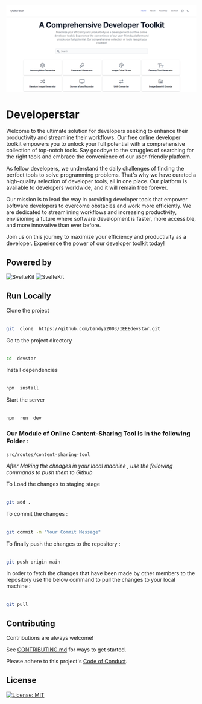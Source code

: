 [![Screenshot of the plaform](platform-screenshot.png)](https://developerstar.com)

# Developerstar

Welcome to the ultimate solution for developers seeking to enhance their productivity and streamline their workflows. Our free online developer toolkit empowers you to unlock your full potential with a comprehensive collection of top-notch tools. Say goodbye to the struggles of searching for the right tools and embrace the convenience of our user-friendly platform.

As fellow developers, we understand the daily challenges of finding the perfect tools to solve programming problems. That's why we have curated a high-quality selection of developer tools, all in one place. Our platform is available to developers worldwide, and it will remain free forever.

Our mission is to lead the way in providing developer tools that empower software developers to overcome obstacles and work more efficiently. We are dedicated to streamlining workflows and increasing productivity, envisioning a future where software development is faster, more accessible, and more innovative than ever before.

Join us on this journey to maximize your efficiency and productivity as a developer. Experience the power of our developer toolkit today!

## Powered by

![SvelteKit](https://img.shields.io/badge/SvelteKit-FF3E00?style=for-the-badge&logo=Svelte&logoColor=white) ![SvelteKit](https://img.shields.io/badge/Tailwind_CSS-38B2AC?style=for-the-badge&logo=tailwind-css&logoColor=white)

## Run Locally

Clone the project

```bash

git  clone  https://github.com/bandya2003/IEEEdevstar.git

```

Go to the project directory

```bash

cd  devstar

```

Install dependencies

```bash

npm  install

```

Start the server

```bash

npm  run  dev

```

### Our Module of Online Content-Sharing Tool is in the following Folder :

`src/routes/content-sharing-tool`

_After Making the chnages in your local machine , use the following commands to push them to Github_

To Load the changes to staging stage

```bash

git add .

```

To commit the changes :

```bash

git commit -m "Your Commit Message"

```

To finally push the changes to the repository :

```bash

git push origin main

```

In order to fetch the changes that have been made by other members to the repository use the below command to pull the changes to your local machine :

```bash

git pull

```

## Contributing

Contributions are always welcome!

See [CONTRIBUTING.md](docs/CONTRIBUTING.md) for ways to get started.

Please adhere to this project's [Code of Conduct](docs/CODE_OF_CONDUCT.md).

## License

[![License: MIT](https://img.shields.io/badge/License-MIT-yellow.svg)](https://opensource.org/licenses/MIT)
